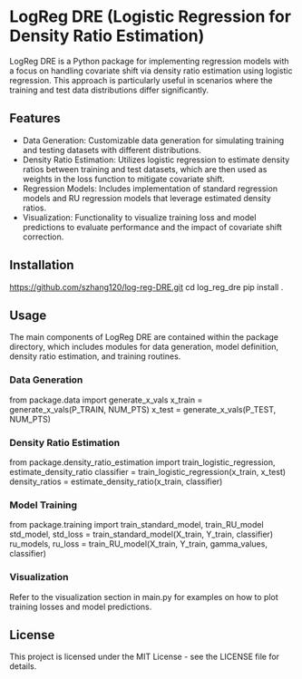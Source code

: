 # LogReg DRE (Logistic Regression for Density Ratio Estimation)

LogReg DRE is a Python package for implementing regression models with a focus on handling covariate shift via density ratio estimation using logistic regression. This approach is particularly useful in scenarios where the training and test data distributions differ significantly.

## Features

- Data Generation: Customizable data generation for simulating training and testing datasets with different distributions.
- Density Ratio Estimation: Utilizes logistic regression to estimate density ratios between training and test datasets, which are then used as weights in the loss function to mitigate covariate shift.
- Regression Models: Includes implementation of standard regression models and RU regression models that leverage estimated density ratios.
- Visualization: Functionality to visualize training loss and model predictions to evaluate performance and the impact of covariate shift correction.

## Installation

https://github.com/szhang120/log-reg-DRE.git
cd log_reg_dre
pip install .

## Usage

The main components of LogReg DRE are contained within the package directory, which includes modules for data generation, model definition, density ratio estimation, and training routines.

### Data Generation

from package.data import generate_x_vals
x_train = generate_x_vals(P_TRAIN, NUM_PTS)
x_test = generate_x_vals(P_TEST, NUM_PTS)

### Density Ratio Estimation

from package.density_ratio_estimation import train_logistic_regression, estimate_density_ratio
classifier = train_logistic_regression(x_train, x_test)
density_ratios = estimate_density_ratio(x_train, classifier)

### Model Training

from package.training import train_standard_model, train_RU_model
std_model, std_loss = train_standard_model(X_train, Y_train, classifier)
ru_models, ru_loss = train_RU_model(X_train, Y_train, gamma_values, classifier)

### Visualization

Refer to the visualization section in main.py for examples on how to plot training losses and model predictions.

## License

This project is licensed under the MIT License - see the LICENSE file for details.

